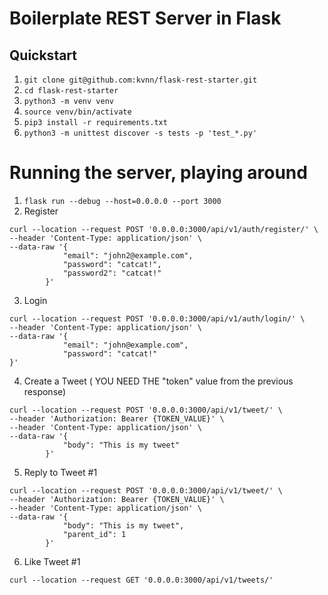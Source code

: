 # Boilerplate REST Server in Flask


## Quickstart
1. `git clone git@github.com:kvnn/flask-rest-starter.git`
2. `cd flask-rest-starter`
3. `python3 -m venv venv`
4. `source venv/bin/activate`
5. `pip3 install -r requirements.txt`
6. `python3 -m unittest discover -s tests -p 'test_*.py'`


# Running the server, playing around
1. `flask run --debug --host=0.0.0.0 --port 3000`
2. Register
```
curl --location --request POST '0.0.0.0:3000/api/v1/auth/register/' \
--header 'Content-Type: application/json' \
--data-raw '{
            "email": "john2@example.com",
            "password": "catcat!",
            "password2": "catcat!"
        }'
```
3. Login
```
curl --location --request POST '0.0.0.0:3000/api/v1/auth/login/' \
--header 'Content-Type: application/json' \
--data-raw '{
            "email": "john@example.com",
            "password": "catcat!"
}'
```
4. Create a Tweet ( YOU NEED THE "token" value from the previous response)
```
curl --location --request POST '0.0.0.0:3000/api/v1/tweet/' \
--header 'Authorization: Bearer {TOKEN_VALUE}' \
--header 'Content-Type: application/json' \
--data-raw '{
            "body": "This is my tweet"
        }'
```
5. Reply to Tweet #1
```
curl --location --request POST '0.0.0.0:3000/api/v1/tweet/' \
--header 'Authorization: Bearer {TOKEN_VALUE}' \
--header 'Content-Type: application/json' \
--data-raw '{
            "body": "This is my tweet",
            "parent_id": 1
        }'
```
6. Like Tweet #1
```
curl --location --request GET '0.0.0.0:3000/api/v1/tweets/'
```
